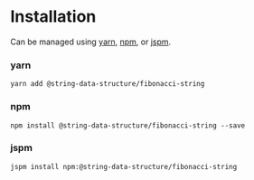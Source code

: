 # Installation

Can be managed using
[yarn](https://yarnpkg.com/en/docs),
[npm](https://docs.npmjs.com),
or [jspm](https://jspm.org/docs).


### yarn
```terminal
yarn add @string-data-structure/fibonacci-string
```

### npm
```terminal
npm install @string-data-structure/fibonacci-string --save
```

### jspm
```terminal
jspm install npm:@string-data-structure/fibonacci-string
```
